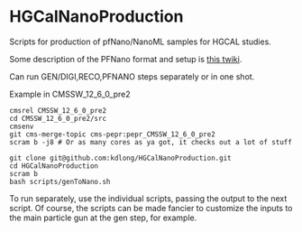 # HGCalNanoProduction

Scripts for production of pfNano/NanoML samples for HGCAL studies.

Some description of the PFNano format and setup is [this twiki](https://twiki.cern.ch/twiki/bin/viewauth/CMS/PfNanoAod).

Can run GEN/DIGI,RECO,PFNANO steps separately or in one shot. 

Example in CMSSW_12_6_0_pre2


```shell
cmsrel CMSSW_12_6_0_pre2
cd CMSSW_12_6_0_pre2/src
cmsenv
git cms-merge-topic cms-pepr:pepr_CMSSW_12_6_0_pre2
scram b -j8 # Or as many cores as ya got, it checks out a lot of stuff

git clone git@github.com:kdlong/HGCalNanoProduction.git
cd HGCalNanoProduction
scram b
bash scripts/genToNano.sh
```

To run separately, use the individual scripts, passing the output to the next script. Of course, the scripts can be made fancier to customize the inputs to the main particle gun at the gen step, for example.
